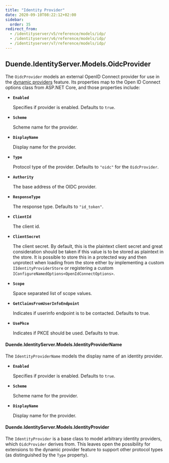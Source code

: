 ```yaml
---
title: "Identity Provider"
date: 2020-09-10T08:22:12+02:00
sidebar:
  order: 35
redirect_from:
  - /identityserver/v5/reference/models/idp/
  - /identityserver/v6/reference/models/idp/
  - /identityserver/v7/reference/models/idp/
---
```


## Duende.IdentityServer.Models.OidcProvider

The `OidcProvider` models an external OpenID Connect provider for use in
the [dynamic providers](/identityserver/v7/ui/login/dynamicproviders) feature.
Its properties map to the Open ID Connect options class from ASP.NET Core, and those properties include:

* **`Enabled`**

  Specifies if provider is enabled. Defaults to `true`.

* **`Scheme`**

  Scheme name for the provider.

* **`DisplayName`**

  Display name for the provider.

* **`Type`**

  Protocol type of the provider. Defaults to `"oidc"` for the `OidcProvider`.

* **`Authority`**

  The base address of the OIDC provider.

* **`ResponseType`**

  The response type. Defaults to `"id_token"`.

* **`ClientId`**

  The client id.

* **`ClientSecret`**

  The client secret. By default, this is the plaintext client secret and great consideration should be taken if this
  value is to be stored as plaintext in the store. It is possible to store this in a protected way and then unprotect
  when loading from the store either by implementing a custom `IIdentityProviderStore` or registering a custom
  `IConfigureNamedOptions<OpenIdConnectOptions>`.

* **`Scope`**

  Space separated list of scope values.

* **`GetClaimsFromUserInfoEndpoint`**

  Indicates if userinfo endpoint is to be contacted. Defaults to true.

* **`UsePkce`**

  Indicates if PKCE should be used. Defaults to true.

#### Duende.IdentityServer.Models.IdentityProviderName

The `IdentityProviderName` models the display name of an identity provider.

* **`Enabled`**

  Specifies if provider is enabled. Defaults to `true`.

* **`Scheme`**

  Scheme name for the provider.

* **`DisplayName`**

  Display name for the provider.

#### Duende.IdentityServer.Models.IdentityProvider

The `IdentityProvider` is a base class to model arbitrary identity providers, which `OidcProvider` derives from.
This leaves open the possibility for extensions to the dynamic provider feature to support other protocol types (as
distinguished by the `Type` property).

